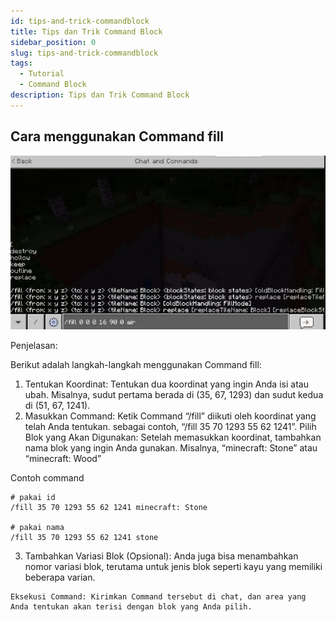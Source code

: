 ```yaml
---
id: tips-and-trick-commandblock
title: Tips dan Trik Command Block
sidebar_position: 0
slug: tips-and-trick-commandblock
tags:
  - Tutorial
  - Command Block
description: Tips dan Trik Command Block
---
```


## Cara menggunakan Command fill

![1731938554114](image/tips-and-tricks/1731938554114.png)

Penjelasan:

Berikut adalah langkah-langkah menggunakan Command fill:

1. Tentukan Koordinat: Tentukan dua koordinat yang ingin Anda isi atau ubah. Misalnya, sudut pertama berada di (35, 67, 1293) dan sudut kedua di (51, 67, 1241).
2. Masukkan Command: Ketik Command “/fill” diikuti oleh koordinat yang telah Anda tentukan. sebagai contoh, “/fill 35 70 1293 55 62 1241”.
Pilih Blok yang Akan Digunakan: Setelah memasukkan koordinat, tambahkan nama blok yang ingin Anda gunakan. Misalnya, “minecraft: Stone” atau “minecraft: Wood”

Contoh command

```
# pakai id
/fill 35 70 1293 55 62 1241 minecraft: Stone

# pakai nama
/fill 35 70 1293 55 62 1241 stone
```

3. Tambahkan Variasi Blok (Opsional): Anda juga bisa menambahkan nomor variasi blok, terutama untuk jenis blok seperti kayu yang memiliki beberapa varian.

```
Eksekusi Command: Kirimkan Command tersebut di chat, dan area yang Anda tentukan akan terisi dengan blok yang Anda pilih.
```
